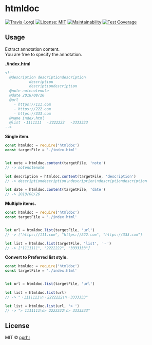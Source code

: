 # htmldoc

[![Travis (.org)](https://img.shields.io/travis/pprhr/htmldoc/master.svg)](https://travis-ci.org/pprhr/htmldoc)
[![License: MIT](https://img.shields.io/badge/License-MIT-yellow.svg)](https://opensource.org/licenses/MIT)
[![Maintainability](https://api.codeclimate.com/v1/badges/df078c4bc3d6e365faad/maintainability)](https://codeclimate.com/github/pprhr/htmldoc/maintainability)
[![Test Coverage](https://api.codeclimate.com/v1/badges/df078c4bc3d6e365faad/test_coverage)](https://codeclimate.com/github/pprhr/htmldoc/test_coverage)


## Usage

Extract annotation content.<br>
You are free to specify the annotation.


**./index.html**
```html
<!--
  @description descriptiondescription
           description
           descriptiondescription
  @note notenotenote
  @date 2018/08/26
  @url
    - https://111.com
    - https://222.com
    - https://333.com
  @name index.html
  @list ・1111111  ・2222222  ・3333333
-->
```

**Single item.**
```javascript
const htmldoc = require('htmldoc')
const targetFile = './index.html'


let note = htmldoc.content(targetFile, 'note')
// -> notenotenote

let description = htmldoc.content(targetFile, 'description')
// -> descriptiondescription\ndescription\ndescriptiondescription

let date = htmldoc.content(targetFile, 'date')
// -> 2018/08/26
```

**Multiple items.**
```javascript
const htmldoc = require('htmldoc')
const targetFile = './index.html'


let url = htmldoc.list(targetFile, 'url')
// -> ["https://111.com", "https://222.com", "https://333.com"]

let list = htmldoc.list(targetFile, 'list', '・')
// -> ["1111111", "2222222", "3333333"]
```

**Convert to Preferred list style.**
```javascript
const htmldoc = require('htmldoc')
const targetFile = './index.html'


let url = htmldoc.list(targetFile, 'url')

let list = htmldoc.list(url)
// -> "・1111111\n・2222222\n・3333333"

let list = htmldoc.list(url, '> ')
// -> "> 1111111\n> 2222222\n> 3333333"

```



## License

MIT © [pprhr](https://github.com/pprhr)